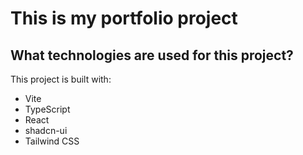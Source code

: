 # This is my portfolio project

## What technologies are used for this project?

This project is built with:

- Vite
- TypeScript
- React
- shadcn-ui
- Tailwind CSS

